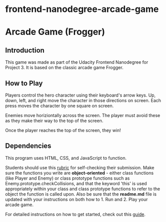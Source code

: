 frontend-nanodegree-arcade-game
===============================

# Arcade Game (Frogger)

## Introduction

This game was made as part of the Udacity Frontend Nanodegree for Project 3. It is based on the classic arcade game Frogger.

## How to Play

Players control the hero character using their keyboard's arrow keys. Up, down, left, and right move the character in those directions on screen. Each press moves the character by one square on screen.

Enemies move horiziontally across the screen. The player must avoid these as they make their way to the top of the screen.

Once the player reaches the top of the screen, they win!

## Dependencies

This program uses HTML, CSS, and JavaScript to function. 



Students should use this [rubric](https://review.udacity.com/#!/projects/2696458597/rubric) for self-checking their submission. Make sure the functions you write are **object-oriented** - either class functions (like Player and Enemy) or class prototype functions such as Enemy.prototype.checkCollisions, and that the keyword 'this' is used appropriately within your class and class prototype functions to refer to the object the function is called upon. Also be sure that the **readme.md** file is updated with your instructions on both how to 1. Run and 2. Play your arcade game.

For detailed instructions on how to get started, check out this [guide](https://docs.google.com/document/d/1v01aScPjSWCCWQLIpFqvg3-vXLH2e8_SZQKC8jNO0Dc/pub?embedded=true).
